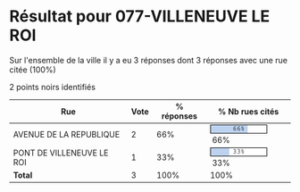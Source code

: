 # Résultat pour 077-VILLENEUVE LE ROI

Sur l'ensemble de la ville il y a eu 3 réponses dont 3 réponses avec une rue citée (100%)

2 points noirs identifiés

| Rue | Vote | % réponses | % Nb rues cités|
|-----|------|------------|----------------|
| AVENUE DE LA REPUBLIQUE | 2 | 66% | <img src="../../img/bar_66.gif" />&nbsp;66%|
| PONT DE VILLENEUVE LE ROI | 1 | 33% | <img src="../../img/bar_33.gif" />&nbsp;33%|
| **Total** | 3 | 100% | 100%|
